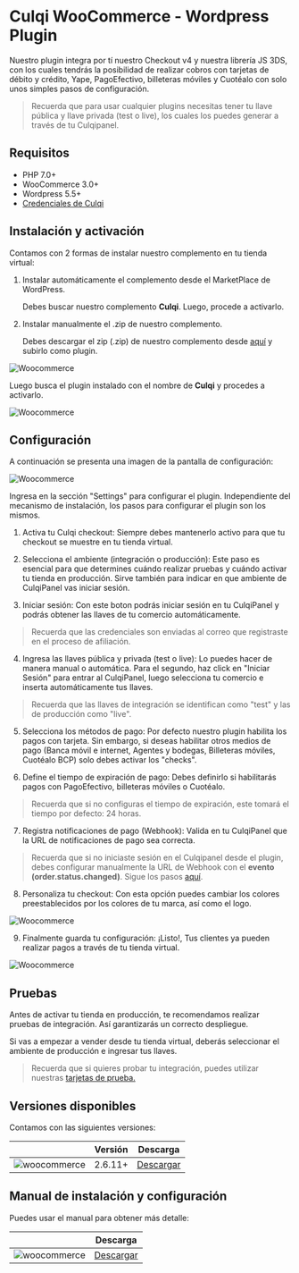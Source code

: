 # Culqi WooCommerce - Wordpress Plugin

Nuestro plugin integra por tí nuestro Checkout v4 y nuestra librería JS 3DS, con los cuales tendrás la posibilidad de realizar cobros con tarjetas de débito y crédito, Yape, PagoEfectivo, billeteras móviles y Cuotéalo con solo unos simples pasos de configuración.

> Recuerda que para usar cualquier plugins necesitas tener tu llave pública y llave privada (test o live), los cuales los puedes generar a través de tu Culqipanel.

## Requisitos ##

- PHP 7.0+
- WooCommerce 3.0+
- Wordpress 5.5+
- [Credenciales de Culqi](https://www.culqi.com)


## Instalación y activación

Contamos con 2 formas de instalar nuestro complemento en tu tienda virtual:

1. Instalar automáticamente el complemento desde el MarketPlace de WordPress.

    Debes buscar nuestro complemento **Culqi**. Luego, procede a activarlo.

2. Instalar manualmente el .zip de nuestro complemento.

    Debes descargar el zip (.zip) de nuestro complemento desde [aquí](https://github.com/culqi/culqi-woocommerce/releases/download/v3.0.0/culqi-woocommerce.zip "download") y subirlo como plugin.

![Woocommerce](https://docs.culqi.com/images/plugins/woocommerce-instalar-zip.png)

Luego busca el plugin instalado con el nombre de **Culqi** y procedes a activarlo.

![Woocommerce](https://docs.culqi.com/images/plugins/woocommerce-activar.png)

## Configuración

A continuación se presenta una imagen de la pantalla de configuración:

![Woocommerce](https://docs.culqi.com/images/plugins/woocommerce-conf.jpg)

Ingresa en la sección "Settings" para configurar el plugin.
Independiente del mecanismo de instalación, los pasos para configurar el plugin son los mismos.

1. Activa tu Culqi checkout: Siempre debes mantenerlo activo para que tu checkout se muestre en tu tienda virtual.

2. Selecciona el ambiente (integración o producción): Este paso es esencial para que determines cuándo realizar pruebas y cuándo activar tu tienda en producción. Sirve también para indicar en que ambiente de CulqiPanel vas iniciar sesión.

3. Iniciar sesión: Con este boton podrás iniciar sesión en tu CulqiPanel y podrás obtener las llaves de tu comercio automáticamente.

> Recuerda que las credenciales son enviadas al correo que registraste en el proceso de afiliación.

4. Ingresa las llaves pública y privada (test o live): Lo puedes hacer de manera manual o automática. Para el segundo, haz click en "Iniciar Sesión" para entrar al CulqiPanel, luego selecciona tu comercio e inserta automáticamente tus llaves.

> Recuerda que las llaves de integración se identifican como "test" y las de producción como "live".

5. Selecciona los métodos de pago: Por defecto nuestro plugin habilita los pagos con tarjeta. Sin embargo, si deseas habilitar otros medios de pago (Banca móvil e internet, Agentes y bodegas, Billeteras móviles, Cuotéalo BCP) solo debes activar los "checks".

6. Define el tiempo de expiración de pago: Debes definirlo si habilitarás pagos con PagoEfectivo, billeteras móviles o Cuotéalo.

> Recuerda que si no configuras el tiempo de expiración, este tomará el tiempo por defecto: 24 horas.

7. Registra notificaciones de pago (Webhook): Valida en tu CulqiPanel que la URL de notificaciones de pago sea correcta.


> Recuerda que si no iniciaste sesión en el Culqipanel desde el plugin, debes configurar manualmente la URL de Webhook con el <b>evento (order.status.changed)</b>. Sigue los pasos [aquí](https://docs.culqi.com/es/documentacion/pagos-online/webhooks/).

8. Personaliza tu checkout: Con esta opción puedes cambiar los colores preestablecidos por los colores de tu marca, así como el logo.

![Woocommerce](https://docs.culqi.com/images/plugins/woocommerce-preview-checkout.png)

9. Finalmente guarda tu configuración: ¡Listo!, Tus clientes ya pueden realizar pagos a través de tu tienda virtual.

![Woocommerce](https://docs.culqi.com/images/plugins/woocommerce-save.png)

## Pruebas

Antes de activar tu tienda en producción, te recomendamos realizar pruebas de integración. Así garantizarás un correcto despliegue.

Si vas a empezar a vender desde tu tienda virtual, deberás seleccionar el ambiente de producción e ingresar tus llaves.

> Recuerda que si quieres probar tu integración, puedes utilizar nuestras [tarjetas de prueba.](https://docs.culqi.com/es/documentacion/pagos-online/tarjetas-de-prueba/)

## Versiones disponibles

Contamos con las siguientes versiones:

<table
  class="mx-auto max-w-4xl w-full whitespace-nowrap bg-transparent divide-y divide-culqi-gray-ultra-light dark:divide-culqi-plate-light border-2 border-culqi-gray-ultra-light dark:border-culqi-plate-light">
  <thead>
    <tr class="bg-culqi-gray-light dark:bg-culqi-gray-ultra-light text-culqi-plate-light text-left">
      <th class="px-3 py-[14px] font-semibold text-sm"></th>
      <th class="px-3 py-[14px] font-semibold text-sm">Versión</th>
      <th class="px-3 py-[14px] font-semibold text-sm">Descarga</th>
    </tr>
  </thead>
  <tbody class="bg-transparent divide-y divide-culqi-gray-ultra-light dark:divide-culqi-plate-light">
    <tr class="whitespace-nowrap font-normal font-Archivo  text-culqi-plate-dark dark:text-white-gray">
      <td class = "px-3 py-4 font-bold text-sm">
        <img src="https://docs.culqi.com/images/plugins/woocommerce.svg" alt="woocommerce" /></br>
      </td>
      <td class = "px-3 py-4 font-bold text-sm">
        2.6.11+
      </td>
      <td class = "px-3 py-4 text-sm">
        <a href='https://github.com/culqi/culqi-woocommerce/releases/download/v3.0.0/culqi-woocommerce.zip'>
          Descargar
        </a>
      </td>
    </tr>
  </tbody>
</table>

## Manual de instalación y configuración

Puedes usar el manual para obtener más detalle:

<table
  class="mx-auto max-w-4xl w-full whitespace-nowrap bg-transparent divide-y divide-culqi-gray-ultra-light dark:divide-culqi-plate-light border-2 border-culqi-gray-ultra-light dark:border-culqi-plate-light">
  <thead>
    <tr class="bg-culqi-gray-light dark:bg-culqi-gray-ultra-light text-culqi-plate-light text-left">
      <th class="px-3 py-[14px] font-semibold text-sm"></th>
      <th class="px-3 py-[14px] font-semibold text-sm">Descarga</th>
    </tr>
  </thead>
  <tbody class="bg-transparent divide-y divide-culqi-gray-ultra-light dark:divide-culqi-plate-light">
    <tr class="whitespace-nowrap font-normal font-Archivo  text-culqi-plate-dark dark:text-white-gray">
      <td class = "px-3 py-4 font-bold text-sm">
        <img src="https://docs.culqi.com/images/plugins/woocommerce.svg" alt="woocommerce" /></br>
      </td>
      <td class = "px-3 py-4 text-sm">
        <a href='/pdf/manual_woocommerce.pdf' download>
          Descargar
        </a>
      </td>
    </tr>
  </tbody>
</table>
